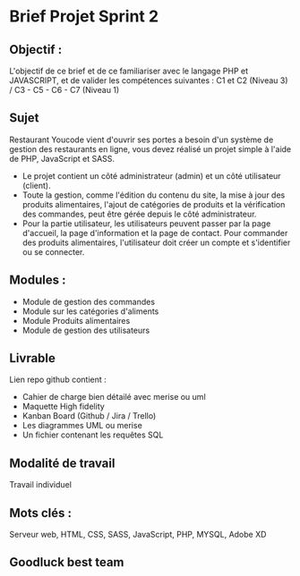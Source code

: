 # Brief Projet Sprint 2

## Objectif : 
L'objectif de ce brief et de ce familiariser avec le langage PHP et JAVASCRIPT, et de valider les compétences suivantes : C1 et C2 (Niveau 3) / C3 - C5 - C6 - C7 (Niveau 1) 

## Sujet

Restaurant Youcode vient d'ouvrir ses portes a besoin d'un système de gestion des restaurants en ligne, vous devez réalisé un projet simple à l'aide de PHP, JavaScript et SASS.
- Le projet contient un côté administrateur (admin) et un côté utilisateur (client). 
- Toute la gestion, comme l'édition du contenu du site, la mise à jour des produits alimentaires, l'ajout de catégories de produits et la vérification des commandes, peut être gérée depuis le côté administrateur.
- Pour la partie utilisateur, les utilisateurs peuvent passer par la page d'accueil, la page d'information et la page de contact. Pour commander des produits alimentaires, l'utilisateur doit créer un compte et s'identifier ou se connecter. 

## Modules :

- Module de gestion des commandes
- Module sur les catégories d'aliments
- Module Produits alimentaires
- Module de gestion des utilisateurs

## Livrable

Lien repo github contient :
- Cahier de charge bien détailé avec merise ou uml
- Maquette High fidelity 
- Kanban Board (Github / Jira / Trello) 
- Les diagrammes UML ou merise 
- Un fichier contenant les requêtes SQL

## Modalité de travail 
Travail individuel

## Mots clés : 
Serveur web, HTML, CSS, SASS, JavaScript, PHP, MYSQL, Adobe XD

## Goodluck best team